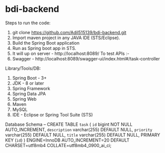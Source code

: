 # bdi-backend

Steps to run the code:

1.	git clone  https://github.com/Adil515139/bdi-backend.git
2.	Import maven project in any JAVA IDE (STS/Eclipse).
3.	Build the Spring Boot application
4.	Run as Spring boot app in STS.
5.	It will up on server - http://localhost:8089/
To test APIs :-
1. Swagger - http://localhost:8089/swagger-ui/index.html#/task-controller

Library/Tools/DB:
1.	Spring Boot - 3+
2.	JDK - 8 or later
3.	Spring Framework
4.	Spring Data JPA
5.	Spring Web
6.	Maven
7.	MySQL
8.	IDE - Eclipse or Spring Tool Suite (STS)

Database Schema – 
CREATE TABLE `task` (
  `id` bigint NOT NULL AUTO_INCREMENT,
  `description` varchar(255) DEFAULT NULL,
  `priority` varchar(255) DEFAULT NULL,
  `title` varchar(255) DEFAULT NULL,
  PRIMARY KEY (`id`)
) ENGINE=InnoDB AUTO_INCREMENT=20 DEFAULT CHARSET=utf8mb4 COLLATE=utf8mb4_0900_ai_ci;




